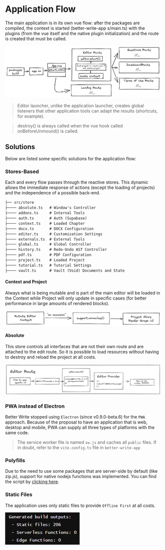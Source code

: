 # Application Flow

The main application is in its own vue flow: after the packages are compiled, the context is started (better-write-app s/main.ts) with the plugins (from the vue itself and the native plugin initialization) and the route is created that must be called.

![Applicaton Flow](../.github/applicationbase.png)

> Editor launcher, unlike the application launcher, creates global listeners that other application tools can adapt the results (shortcuts, for example).

> destroy() is always called when the vue hook called onBeforeUnmound() is called.

## Solutions

Below are listed some specific solutions for the application flow:

### Stores-Based

Each and every flow passes through the reactive stores. This dynamic allows the immediate response of actions (except the loading of projects) and the independence of a possible back-end.

```txt
├── src/store
├──── absolute.ts   # Window's Controller
├──── addons.ts     # Internal Tools
├──── auth.ts       # Auth (Supabase)
├──── context.ts    # Loaded Chapter
├──── docx.ts       # DOCX Configuration
├──── editor.ts     # Customization Settings
├──── externals.ts  # External Tools
├──── global.ts     # Global Controller
├──── history.ts    # Redo-Undo AST Controller
├──── pdf.ts        # PDF Configuration
├──── project.ts    # Loaded Project
├──── tutorial.ts   # Tutorial Settings
├──── vault.ts      # Vault (Void) Documents and State
```

#### Context and Project

Always what is being mutable and is part of the main editor will be loaded in the Context while Project will only update in specific cases (for better performance in large amounts of rendered blocks).

![Context and Project](../.github/contextandproject.png)

#### Absolute

This store controls all interfaces that are not their own route and are attached to the edit route. So it is possible to load resources without having to destroy and reload the project at all costs.

![Absolute Store Flux](../.github/absolutestore.png)

### PWA instead of Electron

Better Write stopped using `Electron` (since v0.9.0-beta.6) for the `PWA` approach. Because of the proposal to have an application that is web, desktop and mobile, PWA can supply all three types of platforms with the same code.

> The service worker file is named `sw.js` and caches all `public` files. If in doubt, refer to the `vite.config.ts` file in `better-write-app`

### Polyfills

Due to the need to use some packages that are server-side by default (like zip.js), support for native nodejs functions was implemented. You can find the script by [clicking here](https://github.com/Novout/betterwrite/blob/main/packages/better-write-app/scripts/vite.ts).

### Static Files

The application uses only static files to provide `Offline First` at all costs.

![Static Files Build Example](../.github/vercelflow.png)